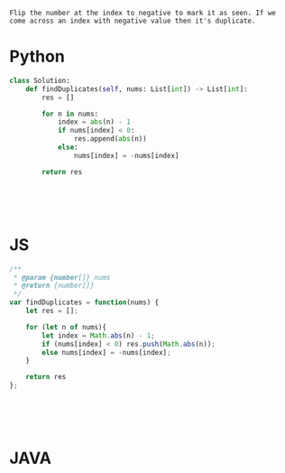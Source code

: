 `Flip the number at the index to negative to mark it as seen. If we come across an index with negative value then it's duplicate.`

# Python

```python
class Solution:
    def findDuplicates(self, nums: List[int]) -> List[int]:
        res = []

        for n in nums:
            index = abs(n) - 1
            if nums[index] < 0:
                res.append(abs(n))
            else:
                nums[index] = -nums[index]

        return res

```

<br />
<br />
<br />

# JS
```js
/**
 * @param {number[]} nums
 * @return {number[]}
 */
var findDuplicates = function(nums) {
    let res = [];

    for (let n of nums){
        let index = Math.abs(n) - 1;
        if (nums[index] < 0) res.push(Math.abs(n));
        else nums[index] = -nums[index];
    }

    return res
};
```

<br />
<br />
<br />

# JAVA
```java

```